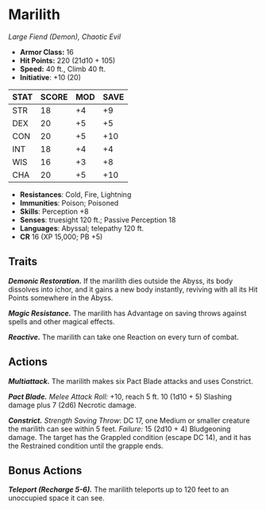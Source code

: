 # Marilith

*Large Fiend (Demon), Chaotic Evil*

- **Armor Class:** 16
- **Hit Points:** 220 (21d10 + 105)
- **Speed:** 40 ft., Climb 40 ft.
- **Initiative**: +10 (20)

|STAT|SCORE|MOD|SAVE|
| --- | --- | --- | ---- |
| STR | 18 | +4 | +9 |
| DEX | 20 | +5 | +5 |
| CON | 20 | +5 | +10 |
| INT | 18 | +4 | +4 |
| WIS | 16 | +3 | +8 |
| CHA | 20 | +5 | +10 |

- **Resistances**: Cold, Fire, Lightning
- **Immunities**: Poison; Poisoned
- **Skills**: Perception +8
- **Senses**: truesight 120 ft.; Passive Perception 18
- **Languages**: Abyssal; telepathy 120 ft.
- **CR** 16 (XP 15,000; PB +5)

## Traits

***Demonic Restoration.*** If the marilith dies outside the Abyss, its body dissolves into ichor, and it gains a new body instantly, reviving with all its Hit Points somewhere in the Abyss.

***Magic Resistance.*** The marilith has Advantage on saving throws against spells and other magical effects.

***Reactive.*** The marilith can take one Reaction on every turn of combat.


## Actions

***Multiattack.*** The marilith makes six Pact Blade attacks and uses Constrict.

***Pact Blade.*** *Melee Attack Roll:* +10, reach 5 ft. 10 (1d10 + 5) Slashing damage plus 7 (2d6) Necrotic damage.

***Constrict.*** *Strength Saving Throw*: DC 17, one Medium or smaller creature the marilith can see within 5 feet. *Failure:*  15 (2d10 + 4) Bludgeoning damage. The target has the Grappled condition (escape DC 14), and it has the Restrained condition until the grapple ends.


## Bonus Actions

***Teleport (Recharge 5-6).*** The marilith teleports up to 120 feet to an unoccupied space it can see.


